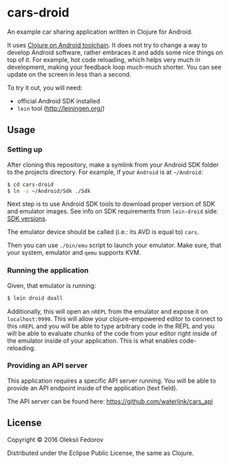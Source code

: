 # cars-droid

An example car sharing application written in Clojure for Android.

It uses [Clojure on Android toolchain](http://clojure-android.info/). It does
not try to change a way to develop Android software, rather embraces it and
adds some nice things on top of it. For example, hot code reloading, which
helps very much in development, making your feedback loop much-much shorter.
You can see update on the screen in less than a second.

To try it out, you will need:
- official Android SDK installed
- `lein` tool (http://leiningen.org/)

## Usage

### Setting up

After cloning this repository, make a symlink from your Android SDK folder to
the projects directory. For example, if your `Android` is at `~/Android`:

```bash
$ cd cars-droid
$ ln -s ~/Android/Sdk ./Sdk
```

Next step is to use Android SDK tools to download proper version of SDK and
emulator images. See info on SDK requirements from `lein-droid` side:
[SDK versions](https://github.com/clojure-android/lein-droid/wiki/Tutorial#setting-the-path-to-android-sdk).

The emulator device should be called (i.e.: its AVD is equal to) `cars`.

Then you can use `./bin/emu` script to launch your emulator. Make sure, that
your system, emulator and `qemu` supports KVM.

### Running the application

Given, that emulator is running:

```bash
$ lein droid doall
```

Additionally, this will open an `nREPL` from the emulator and expose it on
`localhost:9999`. This will allow your clojure-empowered editor to connect to
this `nREPL` and you will be able to type arbitrary code in the REPL and you
will be able to evaluate chunks of the code from your editor right inside of
the emulator inside of your application. This is what enables code-reloading.

### Providing an API server

This application requires a specific API server running. You will be able to
provide an API endpoint inside of the application (text field).

The API server can be found here: https://github.com/waterlink/cars_api

## License

Copyright © 2016 Oleksii Fedorov

Distributed under the Eclipse Public License, the same as Clojure.
